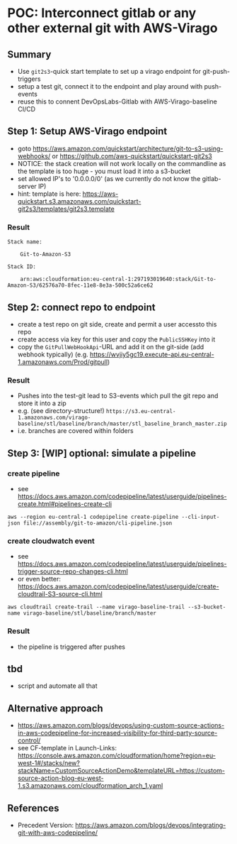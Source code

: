 # POC: Interconnect gitlab or any other external git with AWS-Virago

## Summary
* Use ```git2s3```-quick start template to set up a virago endpoint for git-push-triggers
* setup a test git, connect it to the endpoint and play around with push-events
* reuse this to connent DevOpsLabs-Gitlab with AWS-Virago-baseline CI/CD

## Step 1: Setup AWS-Virago endpoint
* goto https://aws.amazon.com/quickstart/architecture/git-to-s3-using-webhooks/ or https://github.com/aws-quickstart/quickstart-git2s3
* NOTICE: the stack creation will not work locally on the commandline as the template is too huge - you must load it into a s3-bucket
* set allowed IP's to '0.0.0.0/0' (as we currently do not know the gitlab-server IP)
* hint: template is here: https://aws-quickstart.s3.amazonaws.com/quickstart-git2s3/templates/git2s3.template

### Result
```
Stack name:

    Git-to-Amazon-S3

Stack ID:

    arn:aws:cloudformation:eu-central-1:297193019640:stack/Git-to-Amazon-S3/62576a70-8fec-11e8-8e3a-500c52a6ce62
```

## Step 2: connect repo to endpoint
* create a test repo on git side, create and permit a user accessto this repo
* create access via key for this user and copy the ```PublicSSHKey``` into it
* copy the ```GitPullWebHookApi```-URL and add it on the git-side (add webhook typically) (e.g. https://wvjiy5gc19.execute-api.eu-central-1.amazonaws.com/Prod/gitpull)

### Result
* Pushes into the test-git lead to S3-events which pull the git repo and store it into a zip
* e.g. (see directory-structure!) ```https://s3.eu-central-1.amazonaws.com/virago-baseline/stl/baseline/branch/master/stl_baseline_branch_master.zip```
* i.e. branches are covered within folders

## Step 3: [WIP] optional: simulate a pipeline

### create pipeline
* see https://docs.aws.amazon.com/codepipeline/latest/userguide/pipelines-create.html#pipelines-create-cli
```
aws --region eu-central-1 codepipeline create-pipeline --cli-input-json file://assembly/git-to-amazon/cli-pipeline.json
```

### create cloudwatch event
* see https://docs.aws.amazon.com/codepipeline/latest/userguide/pipelines-trigger-source-repo-changes-cli.html
* or even better: https://docs.aws.amazon.com/codepipeline/latest/userguide/create-cloudtrail-S3-source-cli.html
```
aws cloudtrail create-trail --name virago-baseline-trail --s3-bucket-name virago-baseline/stl/baseline/branch/master
```

### Result
* the pipeline is triggered after pushes

## tbd
* script and automate all that

## Alternative approach
* https://aws.amazon.com/blogs/devops/using-custom-source-actions-in-aws-codepipeline-for-increased-visibility-for-third-party-source-control/
* see CF-template in Launch-Links: https://console.aws.amazon.com/cloudformation/home?region=eu-west-1#/stacks/new?stackName=CustomSourceActionDemo&templateURL=https://custom-source-action-blog-eu-west-1.s3.amazonaws.com/cloudformation_arch_1.yaml

## References
* Precedent Version: https://aws.amazon.com/blogs/devops/integrating-git-with-aws-codepipeline/
